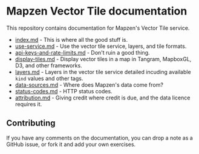 # Mapzen Vector Tile documentation

This repository contains documentation for Mapzen's Vector Tile service.

* [index.md](index.md) - This is where all the good stuff is.
* [use-service.md](use-service.md) - Use the vector tile service, layers, and tile formats.
* [api-keys-and-rate-limits.md](api-keys-and-rate-limits.md) - Don't ruin a good thing.
* [display-tiles.md](display-tiles.md) - Display vector tiles in a map in Tangram, MapboxGL, D3, and other frameworks.
* [layers.md](layers.md) - Layers in the vector tile service detailed incuding available `kind` values and other tags.
* [data-sources.md](data-sources.md) - Where does Mapzen's data come from?
* [status-codes.md](status-codes.md) - HTTP status codes.
* [attribution.md](attribution.md) - Giving credit where credit is due, and the data licence requires it.

## Contributing

If you have any comments on the documentation, you can drop a note as a GitHub issue, or fork it and add your own exercises.
